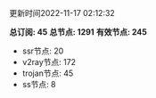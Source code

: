更新时间2022-11-17 02:12:32

**总订阅: 45**
**总节点: 1291**
**有效节点: 245**
- ssr节点: 20
- v2ray节点: 172
- trojan节点: 45
- ss节点: 8
